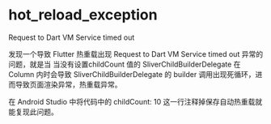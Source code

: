 # hot_reload_exception

Request to Dart VM Service timed out

发现一个导致 Flutter 热重载出现 Request to Dart VM Service timed out 异常的问题，就是当 当没有设置childCount 值的 SliverChildBuilderDelegate 在 Column 内时会导致 SliverChildBuilderDelegate 的 builder 调用出现死循环，进而导致页面渲染异常，热重载异常。

在 Android Studio 中将代码中的 childCount: 10 这一行注释掉保存自动热重载就能复现此问题。